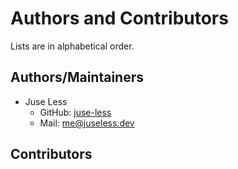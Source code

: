 # Authors and Contributors
Lists are in alphabetical order.

## Authors/Maintainers
- Juse Less
  - GitHub: [juse-less](https://github.com/juse-less)
  - Mail: [me@juseless.dev](mailto:me@juseless.dev)

## Contributors
